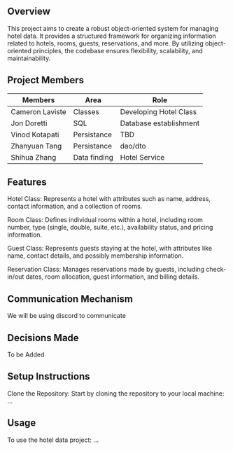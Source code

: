 ## Overview
This project aims to create a robust object-oriented system for managing hotel data. It provides a structured framework for organizing information related to hotels, rooms, guests, reservations, and more. By utilizing object-oriented principles, the codebase ensures flexibility, scalability, and maintainability.

## Project Members
| Members | Area | Role |
|---------|-----|------|
| Cameron Laviste | Classes | Developing Hotel Class|
| Jon Doretti | SQL | Database establishment|
| Vinod Kotapati | Persistance | TBD|
| Zhanyuan Tang | Persistance| dao/dto |
| Shihua Zhang | Data finding | Hotel Service| 

## Features
Hotel Class: Represents a hotel with attributes such as name, address, contact information, and a collection of rooms.

Room Class: Defines individual rooms within a hotel, including room number, type (single, double, suite, etc.), availability status, and pricing information.

Guest Class: Represents guests staying at the hotel, with attributes like name, contact details, and possibly membership information.

Reservation Class: Manages reservations made by guests, including check-in/out dates, room allocation, guest information, and billing details.
## Communication Mechanism
We will be using discord to communicate

## Decisions Made
To be Added
## Setup Instructions
Clone the Repository: Start by cloning the repository to your local machine:
...
## Usage
To use the hotel data project:
...
